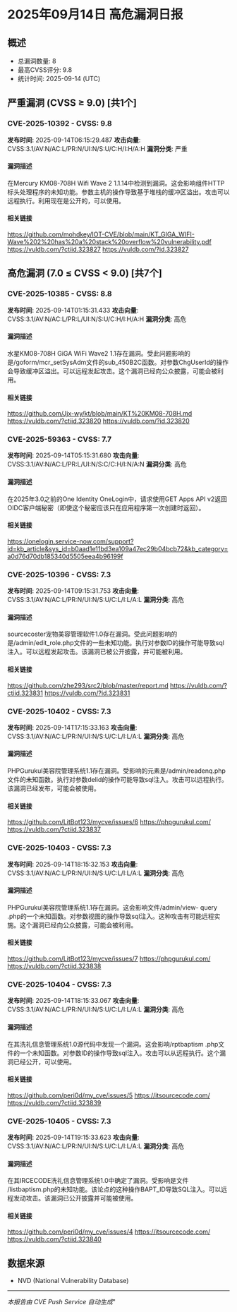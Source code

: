
# 2025年09月14日 高危漏洞日报

## 概述
- 总漏洞数量: 8
- 最高CVSS评分: 9.8
- 统计时间: 2025-09-14 (UTC)


## 严重漏洞 (CVSS ≥ 9.0) [共1个]


### CVE-2025-10392 - CVSS: 9.8

**发布时间**: 2025-09-14T06:15:29.487
**攻击向量**: CVSS:3.1/AV:N/AC:L/PR:N/UI:N/S:U/C:H/I:H/A:H
**漏洞分类**: 严重


#### 漏洞描述
在Mercury KM08-708H Wifi Wave 2 1.1.14中检测到漏洞。这会影响组件HTTP标头处理程序的未知功能。参数主机的操作导致基于堆栈的缓冲区溢出。攻击可以远程执行。利用现在是公开的，可以使用。

#### 相关链接
https://github.com/mohdkey/IOT-CVE/blob/main/KT_GIGA_WIFI-Wave%202%20has%20a%20stack%20overflow%20vulnerability.pdf
https://vuldb.com/?ctiid.323827
https://vuldb.com/?id.323827


## 高危漏洞 (7.0 ≤ CVSS < 9.0) [共7个]


### CVE-2025-10385 - CVSS: 8.8

**发布时间**: 2025-09-14T01:15:31.433
**攻击向量**: CVSS:3.1/AV:N/AC:L/PR:L/UI:N/S:U/C:H/I:H/A:H
**漏洞分类**: 高危


#### 漏洞描述
水星KM08-708H GiGA WiFi Wave2 1.1存在漏洞。受此问题影响的是/goform/mcr_setSysAdm文件的sub_450B2C函数。对参数ChgUserId的操作会导致缓冲区溢出。可以远程发起攻击。这个漏洞已经向公众披露，可能会被利用。

#### 相关链接
https://github.com/Jjx-wy/kt/blob/main/KT%20KM08-708H.md
https://vuldb.com/?ctiid.323820
https://vuldb.com/?id.323820


### CVE-2025-59363 - CVSS: 7.7

**发布时间**: 2025-09-14T05:15:31.680
**攻击向量**: CVSS:3.1/AV:N/AC:L/PR:L/UI:N/S:C/C:H/I:N/A:N
**漏洞分类**: 高危


#### 漏洞描述
在2025年3.0之前的One Identity OneLogin中，请求使用GET Apps API v2返回OIDC客户端秘密（即使这个秘密应该只在应用程序第一次创建时返回）。

#### 相关链接
https://onelogin.service-now.com/support?id=kb_article&sys_id=b0aad1e11bd3ea109a47ec29b04bcb72&kb_category=a0d76d70db185340d5505eea4b96199f



### CVE-2025-10396 - CVSS: 7.3

**发布时间**: 2025-09-14T09:15:31.753
**攻击向量**: CVSS:3.1/AV:N/AC:L/PR:N/UI:N/S:U/C:L/I:L/A:L
**漏洞分类**: 高危


#### 漏洞描述
sourcecoster宠物美容管理软件1.0存在漏洞。受此问题影响的是/admin/edit_role.php文件的一些未知功能。执行对参数ID的操作可能导致sql注入。可以远程发起攻击。该漏洞已被公开披露，并可能被利用。

#### 相关链接
https://github.com/zhe293/src2/blob/master/report.md
https://vuldb.com/?ctiid.323831
https://vuldb.com/?id.323831


### CVE-2025-10402 - CVSS: 7.3

**发布时间**: 2025-09-14T17:15:33.163
**攻击向量**: CVSS:3.1/AV:N/AC:L/PR:N/UI:N/S:U/C:L/I:L/A:L
**漏洞分类**: 高危


#### 漏洞描述
PHPGurukul美容院管理系统1.1存在漏洞。受影响的元素是/admin/readenq.php文件的未知函数。执行对参数delid的操作可能导致sql注入。攻击可以远程执行。该漏洞已经发布，可能会被使用。

#### 相关链接
https://github.com/LitBot123/mycve/issues/6
https://phpgurukul.com/
https://vuldb.com/?ctiid.323837


### CVE-2025-10403 - CVSS: 7.3

**发布时间**: 2025-09-14T18:15:32.153
**攻击向量**: CVSS:3.1/AV:N/AC:L/PR:N/UI:N/S:U/C:L/I:L/A:L
**漏洞分类**: 高危


#### 漏洞描述
PHPGurukul美容院管理系统1.1存在漏洞。这会影响文件/admin/view- query .php的一个未知函数。对参数视图的操作导致sql注入。这种攻击有可能远程实施。这个漏洞已经向公众披露，可能会被利用。

#### 相关链接
https://github.com/LitBot123/mycve/issues/7
https://phpgurukul.com/
https://vuldb.com/?ctiid.323838


### CVE-2025-10404 - CVSS: 7.3

**发布时间**: 2025-09-14T18:15:33.067
**攻击向量**: CVSS:3.1/AV:N/AC:L/PR:N/UI:N/S:U/C:L/I:L/A:L
**漏洞分类**: 高危


#### 漏洞描述
在其洗礼信息管理系统1.0源代码中发现一个漏洞。这会影响/rptbaptism .php文件的一个未知函数。对参数ID的操作导致sql注入。攻击可以从远程执行。这个漏洞已经公开，可以使用。

#### 相关链接
https://github.com/peri0d/my_cve/issues/5
https://itsourcecode.com/
https://vuldb.com/?ctiid.323839


### CVE-2025-10405 - CVSS: 7.3

**发布时间**: 2025-09-14T19:15:33.623
**攻击向量**: CVSS:3.1/AV:N/AC:L/PR:N/UI:N/S:U/C:L/I:L/A:L
**漏洞分类**: 高危


#### 漏洞描述
在其IRCECODE洗礼信息管理系统1.0中确定了漏洞。受影响是文件 /listbaptism.php的未知功能。该论点的这种操作BAPT_ID导致SQL注入。可以远程发动攻击。该漏洞已公开披露并可能被使用。

#### 相关链接
https://github.com/peri0d/my_cve/issues/4
https://itsourcecode.com/
https://vuldb.com/?ctiid.323840



## 数据来源
- NVD (National Vulnerability Database)

---
*本报告由 CVE Push Service 自动生成*"
